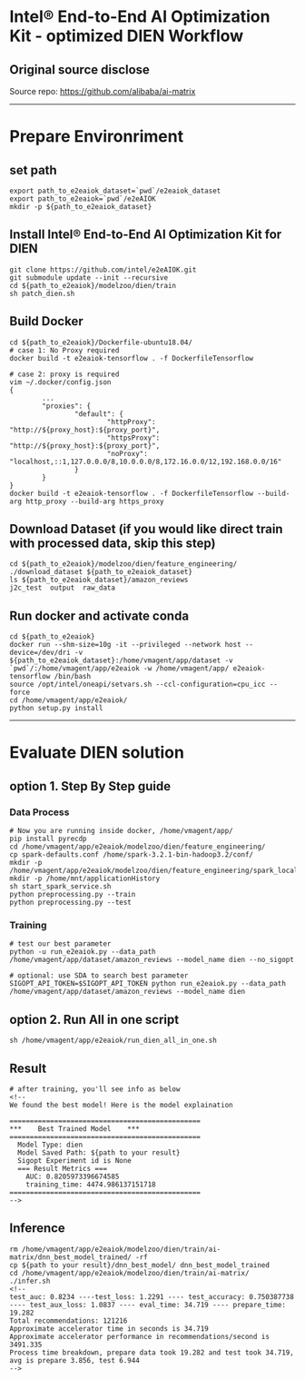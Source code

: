 # Intel® End-to-End AI Optimization Kit - optimized DIEN Workflow
## Original source disclose
Source repo: https://github.com/alibaba/ai-matrix

---

# Prepare Environriment

## set path
```
export path_to_e2eaiok_dataset=`pwd`/e2eaiok_dataset
export path_to_e2eaiok=`pwd`/e2eAIOK
mkdir -p ${path_to_e2eaiok_dataset}
```

## Install Intel® End-to-End AI Optimization Kit for DIEN
```
git clone https://github.com/intel/e2eAIOK.git
git submodule update --init --recursive
cd ${path_to_e2eaiok}/modelzoo/dien/train
sh patch_dien.sh
```

## Build Docker
```
cd ${path_to_e2eaiok}/Dockerfile-ubuntu18.04/
# case 1: No Proxy required
docker build -t e2eaiok-tensorflow . -f DockerfileTensorflow

# case 2: proxy is required
vim ~/.docker/config.json
{
        ...
        "proxies": {
                "default": {
                        "httpProxy": "http://${proxy_host}:${proxy_port}",
                        "httpsProxy": "http://${proxy_host}:${proxy_port}",
                        "noProxy": "localhost,::1,127.0.0.0/8,10.0.0.0/8,172.16.0.0/12,192.168.0.0/16"
                }
        }
}
docker build -t e2eaiok-tensorflow . -f DockerfileTensorflow --build-arg http_proxy --build-arg https_proxy
```

## Download Dataset (if you would like direct train with processed data, skip this step)
```
cd ${path_to_e2eaiok}/modelzoo/dien/feature_engineering/
./download_dataset ${path_to_e2eaiok_dataset}
ls ${path_to_e2eaiok_dataset}/amazon_reviews
j2c_test  output  raw_data
```

## Run docker and activate conda
```
cd ${path_to_e2eaiok}
docker run --shm-size=10g -it --privileged --network host --device=/dev/dri -v ${path_to_e2eaiok_dataset}:/home/vmagent/app/dataset -v `pwd`/:/home/vmagent/app/e2eaiok -w /home/vmagent/app/ e2eaiok-tensorflow /bin/bash
source /opt/intel/oneapi/setvars.sh --ccl-configuration=cpu_icc --force
cd /home/vmagent/app/e2eaiok/
python setup.py install
```

---
# Evaluate DIEN solution

## option 1. Step By Step guide

### Data Process
```
# Now you are running inside docker, /home/vmagent/app/
pip install pyrecdp
cd /home/vmagent/app/e2eaiok/modelzoo/dien/feature_engineering/
cp spark-defaults.conf /home/spark-3.2.1-bin-hadoop3.2/conf/
mkdir -p /home/vmagent/app/e2eaiok/modelzoo/dien/feature_engineering/spark_local_dir
mkdir -p /home/mnt/applicationHistory
sh start_spark_service.sh 
python preprocessing.py --train
python preprocessing.py --test
```

### Training
```
# test our best parameter
python -u run_e2eaiok.py --data_path /home/vmagent/app/dataset/amazon_reviews --model_name dien --no_sigopt

# optional: use SDA to search best parameter
SIGOPT_API_TOKEN=$SIGOPT_API_TOKEN python run_e2eaiok.py --data_path /home/vmagent/app/dataset/amazon_reviews --model_name dien
```

## option 2. Run All in one script
```
sh /home/vmagent/app/e2eaiok/run_dien_all_in_one.sh
```

## Result
```
# after training, you'll see info as below
<!-- 
We found the best model! Here is the model explaination

===============================================
***    Best Trained Model    ***
===============================================
  Model Type: dien
  Model Saved Path: ${path to your result}
  Sigopt Experiment id is None
  === Result Metrics ===
    AUC: 0.8205973396674585
    training_time: 4474.986137151718
=============================================== 
-->
```

## Inference
```
rm /home/vmagent/app/e2eaiok/modelzoo/dien/train/ai-matrix/dnn_best_model_trained/ -rf
cp ${path to your result}/dnn_best_model/ dnn_best_model_trained
cd /home/vmagent/app/e2eaiok/modelzoo/dien/train/ai-matrix/
./infer.sh
<!--
test_auc: 0.8234 ----test_loss: 1.2291 ---- test_accuracy: 0.750387738 ---- test_aux_loss: 1.0837 ---- eval_time: 34.719 ---- prepare_time: 19.282
Total recommendations: 121216
Approximate accelerator time in seconds is 34.719
Approximate accelerator performance in recommendations/second is 3491.335
Process time breakdown, prepare data took 19.282 and test took 34.719, avg is prepare 3.856, test 6.944
-->
```
